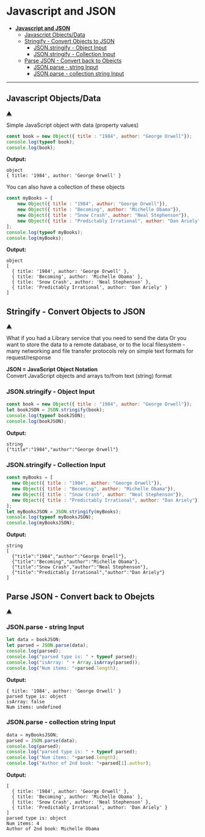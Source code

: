 # **Javascript and JSON**

- [**Javascript and JSON**](#javascript-and-json)
  - [Javascript Objects/Data](#javascript-objectsdata)
  - [Stringify - Convert Objects to JSON](#stringify---convert-objects-to-json)
    - [JSON.stringify - Object Input](#jsonstringify---object-input)
    - [JSON.stringify - Collection Input](#jsonstringify---collection-input)
  - [Parse JSON - Convert back to Obejcts](#parse-json---convert-back-to-obejcts)
    - [JSON.parse - string Input](#jsonparse---string-input)
    - [JSON.parse - collection string Input](#jsonparse---collection-string-input)

<!---------------------Variables Declaration----------------------------->

---

## Javascript Objects/Data

[&#9650;](#javascript-and-json)

Simple JavaScript object with data (property values)

```js
const book = new Object({ title : "1984", author: "George Orwell"});
console.log(typeof book);
console.log(book);
```

**Output:**

```text
object
{ title: '1984', author: 'George Orwell' }
```

You can also have a collection of these objects

```js
const myBooks = [
    new Object({ title : "1984", author: "George Orwell"}),
    new Object({ title : "Becoming", author: "Michelle Obama"}),
    new Object({ title : "Snow Crash", author: "Neal Stephenson"}),
    new Object({ title : "Predictably Irrational", author: "Dan Ariely"})
];
console.log(typeof myBooks);
console.log(myBooks);
```

**Output:**

```text
object
[
  { title: '1984', author: 'George Orwell' },
  { title: 'Becoming', author: 'Michelle Obama' },
  { title: 'Snow Crash', author: 'Neal Stephenson' },
  { title: 'Predictably Irrational', author: 'Dan Ariely' }
]
```

## Stringify - Convert Objects to JSON

[&#9650;](#javascript-and-json)

What if you had a Library service that you need to send the
data Or you want to store the data to a remote database, or to the
local filesystem - many networking and file transfer protocols
rely on simple text formats for request/response

**JSON = JavaScript Object Notation**  
Convert JavaScript objects and arrays to/from text (string) format

### JSON.stringify - Object Input

```js
const book = new Object({ title : "1984", author: "George Orwell"});
let bookJSON = JSON.stringify(book);
console.log(typeof bookJSON);
console.log(bookJSON);
```

**Output:**

```text
string
{"title":"1984","author":"George Orwell"}
```

### JSON.stringify - Collection Input

```js
const myBooks = [
  new Object({ title : "1984", author: "George Orwell"}),
  new Object({ title : "Becoming", author: "Michelle Obama"}),
  new Object({ title : "Snow Crash", author: "Neal Stephenson"}),
  new Object({ title : "Predictably Irrational", author: "Dan Ariely"})
];
let myBooksJSON = JSON.stringify(myBooks);
console.log(typeof myBooksJSON);
console.log(myBooksJSON);
```

**Output:**

```text
string
[
  {"title":"1984","author":"George Orwell"},
  {"title":"Becoming","author":"Michelle Obama"},
  {"title":"Snow Crash","author":"Neal Stephenson"},
  {"title":"Predictably Irrational","author":"Dan Ariely"}
]
```

## Parse JSON - Convert back to Obejcts

[&#9650;](#javascript-and-json)

### JSON.parse - string Input

```js
let data = bookJSON;
let parsed = JSON.parse(data);
console.log(parsed);
console.log("parsed type is: " + typeof parsed);
console.log("isArray: " + Array.isArray(parsed));
console.log("Num items: "+parsed.length);
```

**Output:**

```text
{ title: '1984', author: 'George Orwell' }
parsed type is: object
isArray: false
Num items: undefined
```

### JSON.parse - collection string Input

```js
data = myBooksJSON;
parsed = JSON.parse(data);
console.log(parsed);
console.log("parsed type is: " + typeof parsed);
console.log("Num items: "+parsed.length);
console.log("Author of 2nd book: "+parsed[1].author);
```

**Output:**

```text
[  
  { title: '1984', author: 'George Orwell' },
  { title: 'Becoming', author: 'Michelle Obama' },
  { title: 'Snow Crash', author: 'Neal Stephenson' },
  { title: 'Predictably Irrational', author: 'Dan Ariely' }
]
parsed type is: object
Num items: 4
Author of 2nd book: Michelle Obama
```
